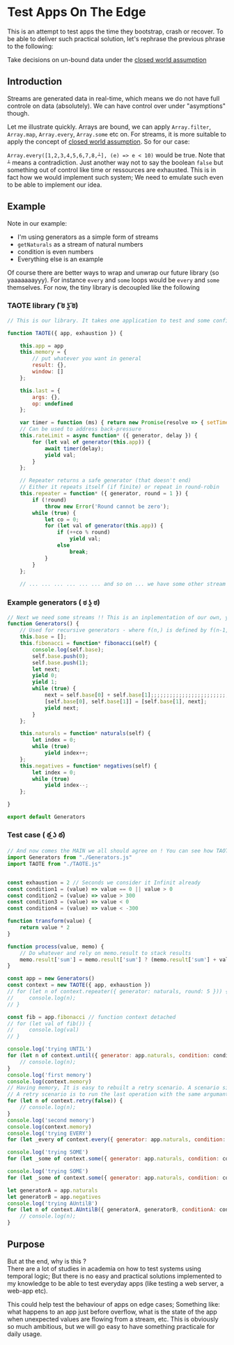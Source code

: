 # Test Apps On The Edge

This is an attempt to test apps the time they bootstrap, crash or recover. To be able to deliver such practical solution, let's rephrase the previous phrase to the following:

Take decisions on un-bound data under the [closed world assumption](https://en.wikipedia.org/wiki/Closed-world_assumption) 

## Introduction
Streams are generated data in real-time, which means we do not have full controle on data (absolutely). We can have control over under "asymptions" though.

Let me illustrate quickly. Arrays are bound, we can apply `Array.filter`, `Array.map`, `Array.every`, `Array.some` etc on. For streams, it is more suitable to apply the concept of [closed world assumption](https://en.wikipedia.org/wiki/Closed-world_assumption). So for our case:  

`Array.every([1,2,3,4,5,6,7,8,┴], (e) => e < 10)` would be true. Note that `┴` means a contradiction. Just another way not to say the boolean `false` but something out of control like time or ressources are exhausted. This is in fact how we would implement such system; We need to emulate such even to be able to implement our idea.

## Example

Note in our example:
  - I'm using generators as a simple form of streams
  - `getNaturals` as a stream of natural numbers
  - condition is even numbers
  - Everything else is an example
  
Of course there are better ways to wrap and unwrap our future library (so yaaaaaaayyy). For instance `every` and `some` loops would be `every` and `some` themselves. For now, the tiny library is decoupled like the following

### TAOTE library ( ͡ಠ ʖ̯ ͡ಠ)
```js
// This is our library. It takes one application to test and some configurations (exhaustion for example)

function TAOTE({ app, exhaustion }) {

    this.app = app
    this.memory = {
        // put whatever you want in general
        result: {},
        window: []
    };

    this.last = {
        args: {},
        op: undefined
    };

    var timer = function (ms) { return new Promise(resolve => { setTimeout(resolve, ms); }); };
    // Can be used to address back-pressure 
    this.rateLimit = async function* ({ generator, delay }) {
        for (let val of generator(this.app)) {
            await timer(delay);
            yield val;
        }
    };

    // Repeater returns a safe generator (that doesn't end)
    // Either it repeats itself (if finite) or repeat in round-robin
    this.repeater = function* ({ generator, round = 1 }) {
        if (!round)
            throw new Error('Round cannot be zero');
        while (true) {
            let co = 0;
            for (let val of generator(this.app)) {
                if (++co % round)
                    yield val;
                else
                    break;
            }
        }
    };
    
    // ... ... ... ... ... ... and so on ... we have some other stream operations
```
### Example generators ( ಠ ʖ̯ ಠ) 
```js
// Next we need some streams !! This is an inplementation of our own, you would make your own generators with their respective specificities
function Generators() {
    // Used for recursive generators - where f(n,) is defined by f(n-1,), f(n-2,), ...
    this.base = [];
    this.fibonacci = function* fibonacci(self) {
        console.log(self.base);
        self.base.push(0);
        self.base.push(1);
        let next;
        yield 0;
        yield 1;
        while (true) {
            next = self.base[0] + self.base[1];;;;;;;;;;;;;;;;;;;;;;;;;;;;;;;;;;;;;;;;;;;;;;;;;;;
            [self.base[0], self.base[1]] = [self.base[1], next];
            yield next;
        }
    };

    this.naturals = function* naturals(self) {
        let index = 0;
        while (true)
            yield index++;
    };
    this.negatives = function* negatives(self) {
        let index = 0;
        while (true)
            yield index--;
    };

}

export default Generators
```
### Test case ( ఠ ͟ʖ ఠ) 
```js
// And now comes the MAIN we all should agree on ! You can see how TAOTE can be used (and you can suggest better ways !)
import Generators from "./Generators.js"
import TAOTE from "./TAOTE.js"


const exhaustion = 2 // Seconds we consider it Infinit already
const condition1 = (value) => value == 0 || value > 0
const condition2 = (value) => value > 300
const condition3 = (value) => value < 0
const condition4 = (value) => value < -300

function transform(value) {
    return value * 2
}

function process(value, memo) {
    // Do whatever and rely on memo.result to stack results
    memo.result['sum'] = memo.result['sum'] ? (memo.result['sum'] + value) : 0
}

const app = new Generators()
const context = new TAOTE({ app, exhaustion })
// for (let n of context.repeater({ generator: naturals, round: 5 })) {
//     console.log(n);
// }

const fib = app.fibonacci // function context detached
// for (let val of fib()) {
//     console.log(val)
// }

console.log('trying UNTIL')
for (let n of context.until({ generator: app.naturals, condition: condition1, transform, process })) {
    // console.log(n);
}
console.log('first memory')
console.log(context.memory)
// Having memory, It is easy to rebuilt a retry scenario. A scenario similar to rebooting an app after a failure.
// A retry scenario is to run the last operation with the same argumants once again but importantly building on the same previous or a new memory
for (let n of context.retry(false)) {
    // console.log(n);
}
console.log('second memory')
console.log(context.memory)
console.log('trying EVERY')
for (let _every of context.every({ generator: app.naturals, condition: condition1 })) { console.log(_every) }

console.log('trying SOME')
for (let _some of context.some({ generator: app.naturals, condition: condition2 })) { console.log(_some) }

console.log('trying SOME')
for (let _some of context.some({ generator: app.naturals, condition: condition3 })) { console.log(_some) }

let generatorA = app.naturals
let generatorB = app.negatives
console.log('trying AUntilB')
for (let n of context.AUntilB({ generatorA, generatorB, conditionA: condition1, conditionB: condition4 })) {
    // console.log(n);
}

```

## Purpose
But at the end, why is this ?   
There are a lot of studies in academia on how to test systems using temporal logic; But there is no easy and practical solutions implemented to my knowledge to be able to test everyday apps (like testing a web server, a web-app etc).   

This could help test the behaviour of apps on edge cases; Something like: what happens to an app just before overflow, what is the state of the app when unexpected values are flowing from a stream, etc. This is obviously so much ambitious, but we will go easy to have something practicale for daily usage.
